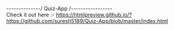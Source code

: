 --------------/ Quiz-App /----------------- </br>
Check it out here :- https://htmlpreview.github.io/?https://github.com/suresh5189/Quiz-App/blob/master/index.html
